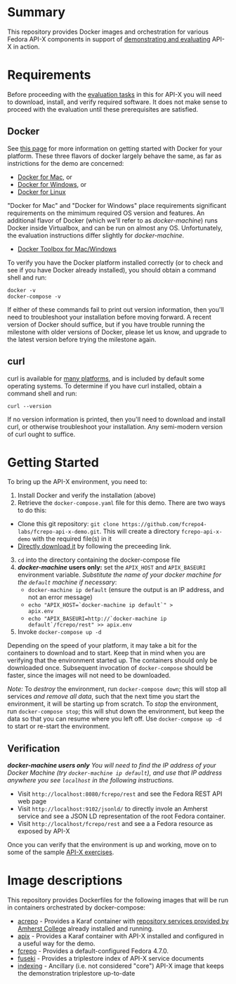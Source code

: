 # Summary
This repository provides Docker images and orchestration for various Fedora API-X components in support of [demonstrating and evaluating](exercises/README.md) API-X in action.  

# Requirements

Before proceeding with the [evaluation tasks](exercises/README.md) in this for API-X you will need to download, install, and verify required software.  It does not make sense to proceed with the evaluation until these prerequisites are satisfied.

## Docker
See [this page](https://docs.docker.com/engine/getstarted/step_one/) for more information on getting started with Docker for your platform.  These three flavors of docker largely behave the same, as far as instrictions for the demo are concerned:

* [Docker for Mac](https://download.docker.com/mac/stable/Docker.dmg), or
* [Docker for Windows](https://download.docker.com/win/stable/InstallDocker.msi), or
* [Docker for Linux](https://docs.docker.com/engine/installation/)

"Docker for Mac" and "Docker for Windows" place requirements significant requirements on the mimimum required OS version and features.  An additional flavor of Docker (which we'll refer to as _docker-machine_) runs Docker inside Virtualbox, and can be run on almost any OS.  Unfortunately, the evaluation instructions differ slightly for _docker-machine_.   
* [Docker Toolbox for Mac/Windows](https://www.docker.com/products/docker-toolbox)

To verify you have the Docker platform installed correctly (or to check and see if you have Docker already installed), you should obtain a command shell and run:

    docker -v
    docker-compose -v

If either of these commands fail to print out version information, then you'll need to troubleshoot your installation before moving forward.  A recent version of Docker should suffice, but if you have trouble running the milestone with older versions of Docker, please let us know, and upgrade to the latest version before trying the milestone again.

## curl
curl is available for [many platforms](https://curl.haxx.se/download.html), and is included by default some operating systems.  To determine if you have curl installed, obtain a command shell and run:
  
    curl --version

If no version information is printed, then you'll need to download and install curl, or otherwise troubleshoot your installation.  Any semi-modern version of curl ought to suffice.

# Getting Started

To bring up the API-X environment, you need to:

1. Install Docker and verify the installation (above)
2. Retrieve the `docker-compose.yaml` file for this demo.  There are two ways to do this:
  * Clone this git repository:  `git clone https://github.com/fcrepo4-labs/fcrepo-api-x-demo.git`.  This will create a directory `fcrepo-api-x-demo` with the required file(s) in it
  * [Directly download it](https://raw.githubusercontent.com/fcrepo4-labs/fcrepo-api-x-demo/master/docker-compose.yaml) by following the preceeding link.
3. `cd` into the directory containing the docker-compose file
4. **_docker-machine_ users only:** set the `APIX_HOST` and `APIX_BASEURI` environment variable.  *Substitute the name of your docker machine for the `default` machine if necessary*:
    * `docker-machine ip default` (ensure the output is an IP address, and not an error message)
    * <code>echo "APIX_HOST=&#x60;docker-machine ip default&#x60;" > apix.env</code>
    * <code>echo "APIX_BASEURI=http://&#x60;docker-machine ip default&#x60;/fcrepo/rest" >> apix.env</code>
5. Invoke `docker-compose up -d`

Depending on the speed of your platform, it may take a bit for the containers to download and to start.  Keep that in mind when you are verifying that the environment started up.  The containers should only be downloaded once.  Subsequent invocation of `docker-compose` should be faster, since the images will not need to be downloaded.

*Note:* To _destroy_ the environment, run `docker-compose down`; this will stop all services _and remove all data_, such that the next time you start the environment, it will be starting up from scratch.  To _stop_ the environment, run `docker-compose stop`; this will shut down the environment, but keep the data so that you can resume where you left off.  Use `docker-compose up -d` to start or re-start the environment. 

## Verification

_**docker-machine users only** You will need to find the IP address of your Docker Machine (try `docker-machine ip default`), and use that IP address anywhere you see `localhost` in the following instructions._

* Visit `http://localhost:8080/fcrepo/rest` and see the Fedora REST API web page
* Visit `http://localhost:9102/jsonld/` to directly invole an Amherst service and see a JSON LD representation of the root Fedora container.
* Visit `http://localhost/fcrepo/rest` and see a a Fedora resource as exposed by API-X

Once you can verify that the environment is up and working, move on to some of the sample [API-X exercises](exercises/README.md).

# Image descriptions

This repository provides Dockerfiles for the following images that will be run in containers orchestrated by docker-compose:

* [acrepo](acrepo/LATEST) -  Provides a Karaf container with [repository services provided by Amherst College](https://gitlab.amherst.edu/acdc/repository-extension-services/) already installed and running.
* [apix](apix/0.0.1) - Provides a Karaf container with API-X installed and configured in a useful way for the demo.
* [fcrepo](fcrepo/4.7.0) - Provides a default-configured Fedora 4.7.0.
* [fuseki](fuseki/2.3.1) - Provides a triplestore index of API-X service documents
* [indexing](indexing/0.0.1) - Ancillary (i.e. not considered "core") API-X image that keeps the demonstration triplestore up-to-date
